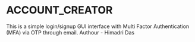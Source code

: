 # ACCOUNT_CREATOR
This is a simple login/signup GUI interface with Multi Factor Authentication (MFA) via OTP through email.
Authour - Himadri Das
